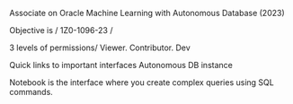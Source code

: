 Associate on Oracle Machine Learning with Autonomous Database (2023)

Objective is / 1Z0-1096-23 / 

3 levels of permissions/ Viewer. Contributor. Dev 

Quick links to important interfaces 
Autonomous DB instance

Notebook is the interface where you create complex queries using SQL commands. 

